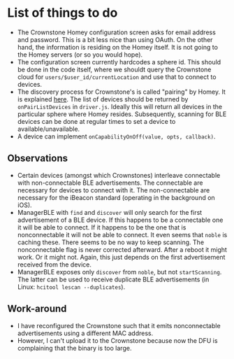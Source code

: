# List of things to do

* The Crownstone Homey configuration screen asks for email address and password. This is a bit less nice than using OAuth. On the other hand, the information is residing on the Homey itself. It is not going to the Homey servers (or so you would hope).
* The configuration screen currently hardcodes a sphere id. This should be done in the code itself, where we shouldt query the Crownstone cloud for `users/$user_id/currentLocation` and use that to connect to devices.
* The discovery process for Crownstone's is called "pairing" by Homey. It is explained [here](https://apps.developer.athom.com/tutorial-Drivers-Pairing.html). The list of devices should be returned by `onPairListDevices` in `driver.js`. Ideally this will return all devices in the particular sphere where Homey resides. Subsequently, scanning for BLE devices can be done at regular times to set a device to available/unavailable.
* A device can implement `onCapabilityOnOff(value, opts, callback)`.

## Observations

* Certain devices (amongst which Crownstones) interleave connectable with non-connectable BLE advertisements. The connectable are necessary for devices to connect with it. The non-connectable are necessary for the iBeacon standard (operating in the background on iOS). 
* ManagerBLE with `find` and `discover` will only search for the first advertisement of a BLE device. If this happens to be a connectable one it will be able to connect. If it happens to be the one that is nonconnectable it will not be able to connect. It even seems that `noble` is caching these. There seems to be no way to keep scanning. The nonconnectable flag is never corrected afterward. After a reboot it might work. Or it might not. Again, this just depends on the first advertisement received from the device.
* ManagerBLE exposes only `discover` from `noble`, but not `startScanning`. The latter can be used to receive duplicate BLE advertisements (in Linux: `hcitool lescan --duplicates`). 

## Work-around

* I have reconfigured the Crownstone such that it emits nonconnectable advertisements using a different MAC address. 
* However, I can't upload it to the Crownstone because now the DFU is complaining that the binary is too large.
